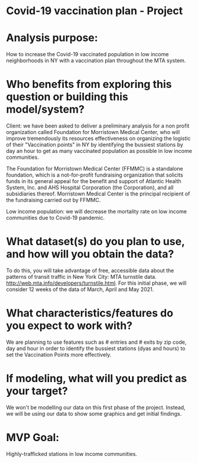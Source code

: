 # Covid-19 vaccination plan - Project

# Analysis purpose:

How to increase the Covid-19 vaccinated population in low income neighborhoods in NY with a vaccination plan throughout the MTA system.

# Who benefits from exploring this question or building this model/system?

Client: we have been asked to deliver a preliminary analysis for a non profit organization called Foundation for Morristown Medical Center, who will improve tremendously its resources effectiveness on organizing the logistic of their "Vaccination points" in NY by identifying the bussiest stations by day an hour to get as many vaccinated population as possible in low income communities. 

The Foundation for Morristown Medical Center (FFMMC) is a standalone foundation, which is a not-for-profit fundraising organization that solicits funds in its general appeal for the benefit and support of Atlantic Health System, Inc. and AHS Hospital Corporation (the Corporation), and all subsidiaries thereof. Morristown Medical Center is the principal recipient of the fundraising carried out by FFMMC.

Low income population: we will decrease the mortality rate on low income communities due to Covid-19 pandemic.

# What dataset(s) do you plan to use, and how will you obtain the data?

To do this, you will take advantage of free, accessible data about the patterns of transit traffic in New York City: MTA turnstile data.
http://web.mta.info/developers/turnstile.html. For this initial phase, we will consider 12 weeks of the data of March, April and May 2021.

# What characteristics/features do you expect to work with?

We are planning to use features such as # entries and # exits by zip code, day and hour in order to identify the bussiest stations (dyas and hours) to set the Vaccination Points more effectively.

# If modeling, what will you predict as your target?

We won't be modelling our data on this first phase of the project. Instead, we will be using our data to show some graphics and get initial findings. 

# MVP Goal:

Highly-trafficked stations in low income communities.
